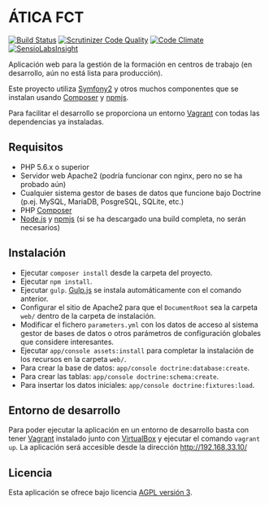 # ÁTICA FCT
[![Build Status](https://travis-ci.org/iesoretania/atica-fct.svg?branch=master)](https://travis-ci.org/iesoretania/atica-fct)
[![Scrutinizer Code Quality](https://scrutinizer-ci.com/g/iesoretania/atica-fct/badges/quality-score.png?b=master)](https://scrutinizer-ci.com/g/iesoretania/atica-fct/?branch=master)
[![Code Climate](https://codeclimate.com/github/iesoretania/atica-fct/badges/gpa.svg)](https://codeclimate.com/github/iesoretania/atica-fct)
[![SensioLabsInsight](https://insight.sensiolabs.com/projects/4bb0a4d5-d6d4-46c8-b51d-97b37ab2f5f2/mini.png)](https://insight.sensiolabs.com/projects/4bb0a4d5-d6d4-46c8-b51d-97b37ab2f5f2)

Aplicación web para la gestión de la formación en centros de trabajo (en desarrollo, aún no está lista para producción).

Este proyecto utiliza [Symfony2] y otros muchos componentes que se instalan usando [Composer] y [npmjs].

Para facilitar el desarrollo se proporciona un entorno [Vagrant] con todas las dependencias ya instaladas.

## Requisitos

- PHP 5.6.x o superior
- Servidor web Apache2 (podría funcionar con nginx, pero no se ha probado aún)
- Cualquier sistema gestor de bases de datos que funcione bajo Doctrine (p.ej. MySQL, MariaDB, PosgreSQL, SQLite, etc.)
- PHP [Composer]
- [Node.js] y [npmjs] (si se ha descargado una build completa, no serán necesarios)

## Instalación

- Ejecutar `composer install` desde la carpeta del proyecto.
- Ejecutar `npm install`.
- Ejecutar `gulp`. [Gulp.js] se instala automáticamente con el comando anterior.
- Configurar el sitio de Apache2 para que el `DocumentRoot` sea la carpeta `web/` dentro de la carpeta de instalación.
- Modificar el fichero `parameters.yml` con los datos de acceso al sistema gestor de bases de datos o otros parámetros
de configuración globales que considere interesantes.
- Ejecutar `app/console assets:install` para completar la instalación de los recursos en la carpeta `web/`.
- Para crear la base de datos: `app/console doctrine:database:create`.
- Para crear las tablas: `app/console doctrine:schema:create`.
- Para insertar los datos iniciales: `app/console doctrine:fixtures:load`.

## Entorno de desarrollo

Para poder ejecutar la aplicación en un entorno de desarrollo basta con tener [Vagrant] instalado junto con [VirtualBox]
y ejecutar el comando `vagrant up`. La aplicación será accesible desde la dirección http://192.168.33.10/

## Licencia
Esta aplicación se ofrece bajo licencia [AGPL versión 3].

[Vagrant]: https://www.vagrantup.com/
[VirtualBox]: https://www.virtualbox.org
[Symfony2]: http://symfony.com/
[Composer]: http://getcomposer.org
[AGPL versión 3]: http://www.gnu.org/licenses/agpl.html
[Node.js]: https://nodejs.org/en/
[npmjs]: https://www.npmjs.com/
[Gulp.js]: http://gulpjs.com/
